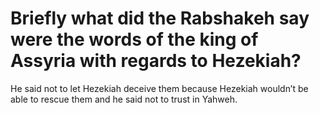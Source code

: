 # Briefly what did the Rabshakeh say were the words of the king of Assyria with regards to Hezekiah?

He said not to let Hezekiah deceive them because Hezekiah wouldn’t be able to rescue them and he said not to trust in Yahweh.
